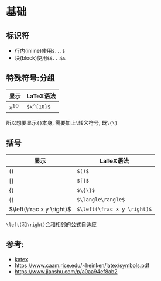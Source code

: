# 基础

## 标识符
- 行内(inline)使用`$...$`
- 块(block)使用`$$...$$`

## 特殊符号:分组
显示 | LaTeX语法
-- | --
$x^{10}$|`$x^{10}$`

所以想要显示`{}`本身, 需要加上`\`转义符号, 既`\{\}`

## 括号
显示 | LaTeX语法
-- | --
$()$                     |`$()$`
$[]$                     |`$[]$`
$\{\}$                   |`$\{\}$`
$\langle\rangle$         |`$\langle\rangle$`
$\left(\frac x y \right)$|`$\left(\frac x y \right)$`

`\left(`和`\right)`会和相邻的公式自适应


## 参考:

- [katex](https://katex.org/)
- https://www.caam.rice.edu/~heinken/latex/symbols.pdf
- https://www.jianshu.com/p/a0aa94ef8ab2